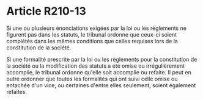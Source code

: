 # Article R210-13

Si une ou plusieurs énonciations exigées par la loi ou les règlements ne figurent pas dans les statuts, le tribunal ordonne que ceux-ci soient complétés dans les mêmes conditions que celles requises lors de la constitution de la société.

Si une formalité prescrite par la loi ou les règlements pour la constitution de la société ou la modification des statuts a été omise ou irrégulièrement accomplie, le tribunal ordonne qu'elle soit accomplie ou refaite. Il peut en outre ordonner que toutes les formalités qui ont suivi celle omise ou entachée d'un vice, ou certaines d'entre elles seulement, soient également refaites.
